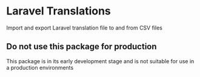 # Laravel Translations
Import and export Laravel translation file to and from CSV files

## Do not use this package for production
This package is in its early development stage and is not suitable for use in a production environments 
